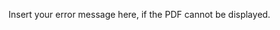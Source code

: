 <div id="pdf">
  <object width="400" height="500" type="application/pdf" data="Certificate.pdf?#zoom=85&scrollbar=0&toolbar=0&navpanes=0" id="pdf_content">
    <p>Insert your error message here, if the PDF cannot be displayed.</p>
  </object>
</div>
